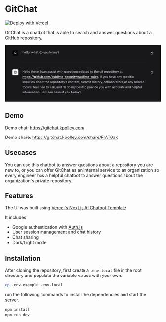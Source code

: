 # GitChat

[![Deploy with Vercel](https://vercel.com/button)](https://vercel.com/new/clone?repository-url=https%3A%2F%2Fgithub.com%2Fkpolley%2FGitChat&env=NEXT_PUBLIC_GITHUB_REPO,NEXT_PUBLIC_GIT_BRANCH_NAME,OPENAI_API_KEY,AUTH_SECRET,GOOGLE_CLIENT_ID,GOOGLE_CLIENT_SECRET,GITHUB_ACCESS_TOKEN&envDescription=Documentation%20on%20what%20each%20env%20var%20does%20and%20it's%20purpose&envLink=https%3A%2F%2Fgithub.com%2Fkpolley%2FGitChat%2Fblob%2Fmain%2F.env.example&project-name=gitchat&repository-name=gitchat&demo-title=GitChat%20Demo&demo-description=Demo%20GitChat%20instance%2C%20trained%20on%20the%20Git%20repo%20https%3A%2F%2Fgithub.com%2Fsublime-security%2Fsublime-rules&demo-url=https%3A%2F%2Fgitchat.kpolley.com)

GitChat is a chatbot that is able to search and answer questions about a GitHub repository.

![hello](public/hello.png)

## Demo

Demo chat: https://gitchat.kpolley.com

Demo share: https://gitchat.kpolley.com/share/FrAT0ak

## Usecases

You can use this chatbot to answer questions about a repository you are new to, or you can offer GitChat
as an internal service to an organization so every engineer has a helpful chatbot to answer questions about
the organization's private repository.

## Features

The UI was built using [Vercel's Next.js AI Chatbot Template](https://vercel.com/templates/next.js/nextjs-ai-chatbot)

It includes

- Google authentication with [Auth.js](https://next-auth.js.org/)
- User session management and chat history
- Chat sharing
- Dark/Light mode

## Installation

After cloning the repository, first create a `.env.local` file in the root directory and populate the variable values with your own.

```bash
cp .env.example .env.local
```

run the following commands to install the dependencies and start the server.

```bash
npm install
npm run dev
```

